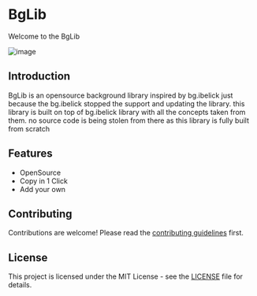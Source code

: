 # BgLib

Welcome to the BgLib

![image](https://github.com/user-attachments/assets/9e30f323-fc35-48d7-88b5-cffb7813c3f6)


## Introduction
BgLib is an opensource background library inspired by bg.ibelick just because the bg.ibelick stopped the support and updating the library. this library is built on top of bg.ibelick library with all the concepts taken from them. no source code is being stolen from there as this library is fully built from scratch

## Features
- OpenSource 
- Copy in 1 Click
- Add your own

## Contributing
Contributions are welcome! Please read the [contributing guidelines](CONTRIBUTING.md) first.

## License
This project is licensed under the MIT License - see the [LICENSE](LICENSE) file for details.
